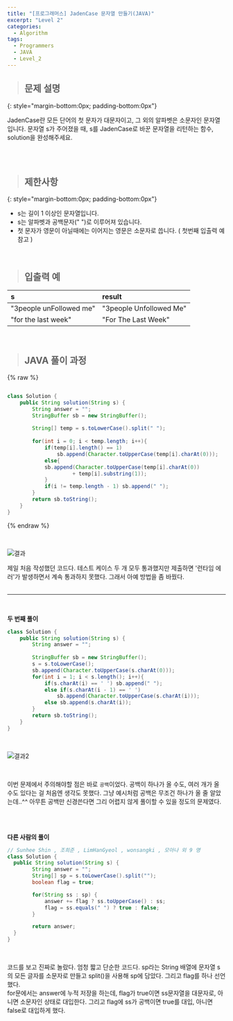 ```yaml
---
title: "[프로그래머스] JadenCase 문자열 만들기(JAVA)"
excerpt: "Level 2"
categories: 
  - Algorithm
tags: 
  - Programmers
  - JAVA
  - Level_2
---
```



> ## 문제 설명
{: style="margin-bottom:0px; padding-bottom:0px"}

JadenCase란 모든 단어의 첫 문자가 대문자이고, 그 외의 알파벳은 소문자인 문자열입니다. 문자열 s가 주어졌을 때, s를 JadenCase로 바꾼 문자열을 리턴하는 함수, solution을 완성해주세요.

<br><br>


> ## 제한사항
{: style="margin-bottom:0px; padding-bottom:0px"}

- s는 길이 1 이상인 문자열입니다.
- s는 알파벳과 공백문자(" ")로 이루어져 있습니다.
- 첫 문자가 영문이 아닐때에는 이어지는 영문은 소문자로 씁니다. ( 첫번째 입출력 예 참고 )
<br>

> ## 입출력 예

|s|result|
|:------|:------|
|"3people unFollowed me"|"3people Unfollowed Me"|
|"for the last week"|"For The Last Week"|

<br>

> ## JAVA 풀이 과정

{% raw %}

```java

class Solution {
    public String solution(String s) {
        String answer = "";
        StringBuffer sb = new StringBuffer();
        
        String[] temp = s.toLowerCase().split(" ");
        
        for(int i = 0; i < temp.length; i++){
            if(temp[i].length() == 1)
                sb.append(Character.toUpperCase(temp[i].charAt(0)));
            else{
            sb.append(Character.toUpperCase(temp[i].charAt(0)) 
                     + temp[i].substring(1));
            }
            if(i != temp.length - 1) sb.append(" ");
        } 
        return sb.toString();
    }
}
```

{% endraw %}

<br>


![결과](https://lh3.googleusercontent.com/bZNwt1aRwKbre07CKlH6FFrJ0lf1ne3UCn8IOZzNR-cusSFV8zNsjBER_3hfbcVSsrH6MxYv62Kt1wGzL1NXRgAkCNqe-LpSHCw-lJtsySzI0C0i86yPCv_sE2AbDCD_KMtXxg6r5Jat9cIBwJha9zlfuICoMYoHXya9nxjjrACL99hkCPYUs-v0Yao_MH6XdCUQFk3GgCqvrnE_8rolsc3sED_RSHzY6ssjqfTfxQuVnazjFlk2jiLvhfCebpkEAqIso-Y4vtlwCDQwzT78lasTv1h2ZAPChMF4Y9t4l7qWsLE0W5BM5wXqKbzDsTVMFXitaiqj1ZyqX-tGrNgpQ_o1ZT-I94FRRWS_kPiHzGsPDFE9SKb6n916DMXzGUtN47rwQi1VIUEUcxUKxPmivp_SwQfZaT76DgfIPoX7N-lCnqdfgdbQeJy77fjlzXDmzXn81pNTGpGcMJ_p3UqoitWnPNOItvOE6VwRz2RicIkRXcKIE4gMR3RVVuUfAw509hZpgS6wd8k-HK5MxhNGjtov3QpdMab2AvUzgdVWH5GD-2lFgt2qcKzldFXROhhb9j9xmDjmqtN9jQt2F5KTTRfJNr9zn4hNfGr4l0hMV4B91x1ZQ9o46mkLkLfoKONpUTuU_rcFPiLYdVRKLkKluQCY3q-lXZYmgHbfJ5MZjbj4AemweCk0wWFjpUL-V0aJmuv_aasWW7uemP2-FJLf1PA=w390-h432-no?authuser=0) <br>


제일 처음 작성했던 코드다. 테스트 케이스 두 개 모두 통과했지만 제출하면 '런타임 에러'가 발생하면서 계속 통과하지 못했다. 그래서 아예 방법을 좀 바꿨다.  <br><br>

----------------

<br>

**두 번째 풀이** <br>

```java
class Solution {
    public String solution(String s) {
        String answer = "";
        
        StringBuffer sb = new StringBuffer();
        s = s.toLowerCase();
        sb.append(Character.toUpperCase(s.charAt(0)));
        for(int i = 1; i < s.length(); i++){
            if(s.charAt(i) == ' ') sb.append(" ");
            else if(s.charAt(i - 1) == ' ')
                sb.append(Character.toUpperCase(s.charAt(i)));
            else sb.append(s.charAt(i));
        }
        return sb.toString();
    }
}
```
<br>


![결과2](https://user-images.githubusercontent.com/70805241/120469833-d5609f00-c3dd-11eb-89b6-10af9459ef0f.png)


<br>

이번 문제에서 주의해야할 점은 바로 `공백`이었다. 공백이 하나가 올 수도, 여러 개가 올 수도 있다는 걸 처음엔 생각도 못했다. 그냥 예시처럼 공백은 무조건 하나가 올 줄 알았는데..^^ 아무튼 공백만 신경쓴다면 그리 어렵지 않게 풀이할 수 있을 정도의 문제였다.  <br>



<br><br>


**다른 사람의 풀이** <br>

```java
// Sunhee Shin , 조희준 , LimHanGyeol , wonsangki , 모아나 외 9 명
class Solution {
  public String solution(String s) {
        String answer = "";
        String[] sp = s.toLowerCase().split("");
        boolean flag = true;

        for(String ss : sp) {
            answer += flag ? ss.toUpperCase() : ss;
            flag = ss.equals(" ") ? true : false;
        }

        return answer;
  }
}

```

<br> 

코드를 보고 진짜로 놀랐다. 엄청 짧고 단순한 코드다. sp라는 String 배열에 문자열 s의 모든 글자를 소문자로 만들고 split()을 사용해 sp에 담았다. 그리고 flag를 하나 선언했다. <br>
for문에서는 answer에 누적 저장을 하는데, flag가 true이면 ss문자열을 대문자로, 아니면 소문자인 상태로 대입한다. 그리고 flag에 ss가 공백이면 true를 대입, 아니면 false로 대입하게 했다. <br>
